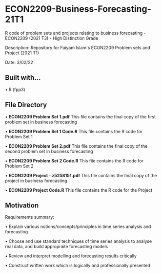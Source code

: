 # ECON2209-Business-Forecasting-21T1
R code of problem sets and projects relating to business forecasting - ECON2209 (2021 T3) - High Distinction Grade

Description: Repository for Faiyam Islam's ECON2209 Problem sets and Project (2021 T1)

Date: 3/02/22

## Built with...

• R (fpp3)

## File Directory

• <b>ECON2209 Problem Set 1.pdf</b> This file contains the final copy of the first problem set in business forecasting </b>

• <b>ECON2209 Problem Set 1 Code.R</b> This file contains the R code for Problem Set 1 </b>

• <b>ECON2209 Problem Set 2.pdf</b> This file contains the final copy of the second problem set in business forecasting </b>

• <b>ECON2209 Problem Set 2 Code.R</b> This file contains the R code for Problem Set 2 </b> 

• <b>ECON2209 Project - z5258151.pdf</b> This file contains the final copy of the project in business forecasting </b>

• <b>ECON2209 Project Code.R</b> This file contains the R code for the Project </b> 

## Motivation 

Requirements summary:

• Explain various notions/concepts/principles in time series analysis and forecasting

• Choose and use standard techniques of time series analysis to analyse real data, and build appropraite forecasting models

• Review and interpret modelling and forecasting results critically

• Construct written work which is logically and professionally presented

